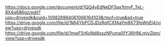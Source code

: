 https://docs.google.com/document/d/1QQ4yEdNeDF5qx1tmyF_TeL-8X4q686gz/edit?usp=drivesdk&ouid=109828984061066164103&rtpof=true&sd=true
https://drive.google.com/file/d/1MI4YbPCDJDzRqfCXfAaYm8X73fqWnEl4/view?usp=drivesdk
https://drive.google.com/file/d/1mwF5rKoNd8xszNPuma5fY36HNLmjyZbm/view?usp=drivesdk
